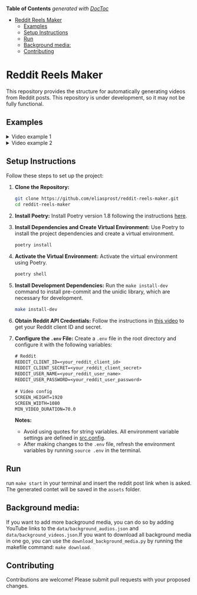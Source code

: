 <!-- START doctoc generated TOC please keep comment here to allow auto update -->
<!-- DON'T EDIT THIS SECTION, INSTEAD RE-RUN doctoc TO UPDATE -->
**Table of Contents**  *generated with [DocToc](https://github.com/thlorenz/doctoc)*

- [Reddit Reels Maker](#reddit-reels-maker)
  - [Examples](#examples)
  - [Setup Instructions](#setup-instructions)
  - [Run](#run)
  - [Background media:](#background-media)
  - [Contributing](#contributing)

<!-- END doctoc generated TOC please keep comment here to allow auto update -->

# Reddit Reels Maker
This repository provides the structure for automatically generating videos from Reddit posts. This repository
is under development, so it may not be fully functional.

## Examples

<details>
<summary>Video example 1</summary>

- **🔖 Reddit post**: [here](https://www.reddit.com/r/AskArgentina/comments/1j782c4/porque_me_siento_tan_mal_despu%C3%A9s_de_salir_de_joda/)

- **🎥 Link**: [here](https://raw.githubusercontent.com/eliasprost/reddit-reels-maker/main/assets/examples/example_1.mp4)

- **📸 Thumbail**:

  <img src="https://raw.githubusercontent.com/eliasprost/reddit-reels-maker/main/assets/examples/example_1.png" width="300">

</details>

<details>
<summary>Video example 2</summary>

- **🔖 Reddit post**: [here](https://www.reddit.com/r/AskArgentina/comments/1j6ydki/alguna_inseguridad_boluda/)

- **🎥 Link**: [here](https://raw.githubusercontent.com/eliasprost/reddit-reels-maker/main/assets/examples/example_2.mp4)

- **📸 Thumbail**:

  <img src="https://raw.githubusercontent.com/eliasprost/reddit-reels-maker/main/assets/examples/example_2.png" width="300">

</details>

## Setup Instructions
Follow these steps to set up the project:

1.  **Clone the Repository:**
    ```bash
    git clone https://github.com/eliasprost/reddit-reels-maker.git
    cd reddit-reels-maker
    ```

2.  **Install Poetry:**
    Install Poetry version 1.8 following the instructions [here](https://python-poetry.org/docs/1.8/#installation).

3.  **Install Dependencies and Create Virtual Environment:**
    Use Poetry to install the project dependencies and create a virtual environment.
    ```bash
    poetry install
    ```

4.  **Activate the Virtual Environment:**
    Activate the virtual environment using Poetry.
    ```bash
    poetry shell
    ```

5.  **Install Development Dependencies:**
    Run the `make install-dev` command to install pre-commit and the unidic library, which are necessary for development.
    ```bash
    make install-dev
    ```

6.  **Obtain Reddit API Credentials:**
    Follow the instructions in [this video](https://www.youtube.com/watch?v=4Lmfgw4RZCM) to get your Reddit client ID and secret.

7.  **Configure the `.env` File:**
    Create a `.env` file in the root directory and configure it with the following variables:

    ```
    # Reddit
    REDDIT_CLIENT_ID=<your_reddit_client_id>
    REDDIT_CLIENT_SECRET=<your_reddit_client_secret>
    REDDIT_USER_NAME=<your_reddit_user_name>
    REDDIT_USER_PASSWORD=<your_reddit_user_password>

    # Video config
    SCREEN_HEIGHT=1920
    SCREEN_WIDTH=1080
    MIN_VIDEO_DURATION=70.0
    ```

    **Notes:**
    - Avoid using quotes for string variables.  All environment variable settings are defined in [src.config](https://github.com/eliasprost/reddit-reels-maker/blob/main/src/config.py).
    - After making changes to the `.env` file, refresh the environment variables by running `source .env` in the terminal.

## Run
run `make start` in your terminal and insert the reddit post link when is asked. The generated contet will be saved in the `assets` folder.

## Background media:
If you want to add more background media, you can do so by adding YouTube links to the `data/background_audios.json` and `data/background_videos.json`.If you want to download all background media in one go, you can use the `download_background_media.py` by running the makefile command: `make download`.

## Contributing
Contributions are welcome!  Please submit pull requests with your proposed changes.
